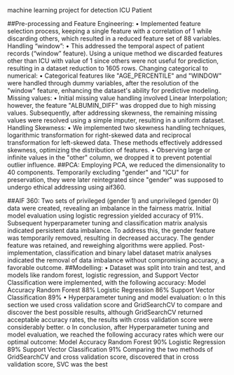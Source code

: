 machine learning project for detection ICU Patient 

##Pre-processing and Feature Engineering:
• Implemented feature selection process, keeping a single feature with a correlation of 1
while discarding others, which resulted in a reduced feature set of 88 variables.
Handling “window”:
• This addressed the temporal aspect of patient records (“window” feature). Using a unique
method we discarded features other than ICU with value of 1 since others were not useful
for prediction, resulting in a dataset reduction to 1605 rows.
Changing categorical to numerical:
• Categorical features like "AGE_PERCENTILE" and "WINDOW" were handled through
dummy variables, after the resolution of the "window" feature, enhancing the dataset's
ability for predictive modeling.
Missing values:
• Initial missing value handling involved Linear Interpolation; however, the feature
"ALBUMIN_DIFF" was dropped due to high missing values. Subsequently, after
addressing skewness, the remaining missing values were resolved using a simple imputer,
resulting in a uniform dataset.
Handling Skewness:
• We implemented two skewness handling techniques, logarithmic transformation for
right-skewed data and reciprocal transformation for left-skewed data. These methods
effectively addressed skewness, optimizing the distribution of features.
• Observing large or infinite values in the "other" column, we dropped it to prevent
potential outlier influence.
##PCA:
Employing PCA, we reduced the dimensionality to 40 components. Temporarily excluding
"gender" and "ICU" for preservation, they were later reintegrated since "gender" was supposed to
undergo ethical addressing using aif360.

##AIF 360:
Two sets of privileged (gender 1) and unprivileged (gender 0) data were created, revealing an
imbalance in the fairness matrix. Initial model evaluation using logistic regression yielded
accuracy of 91%. Subsequent hyperparameter tuning and classification matrix analysis indicated
persistent data imbalance. To address this, the gender feature was temporarily removed, resulting
in decreased accuracy. The gender feature was retained, and reweighing algorithms were applied.
Post-implementation, classification and binary label dataset matrix analyses indicated the
removal of data imbalance without compromising accuracy, a favorable outcome.
##Modelling:
• Dataset was split into train and test, and models like random forest, logistic regression,
and Support Vector Classification were implemented, with the following accuracy:
Model Accuracy
Random Forest 88%
Logistic Regression 86%
Support Vector Classification 89%
• Hyperparameter tuning and model evaluation:
o In this section we used cross validation score and GridSearchCV to compare and
discover the best possible results, although GridSearchCV returned acceptable
accuracy rates, the results with cross validation score were considerably better.
o In conclusion, after Hyperparameter tuning and model evaluation, we reached the
following accuracy rates which were our optimal outcome:
Model Accuracy
Random Forest 90%
Logistic Regression 89%
Support Vector Classification 91%
Comparing the two methods of GridSearchCV and cross validation score, discovered that in
cross validation score, SVC was the best 
